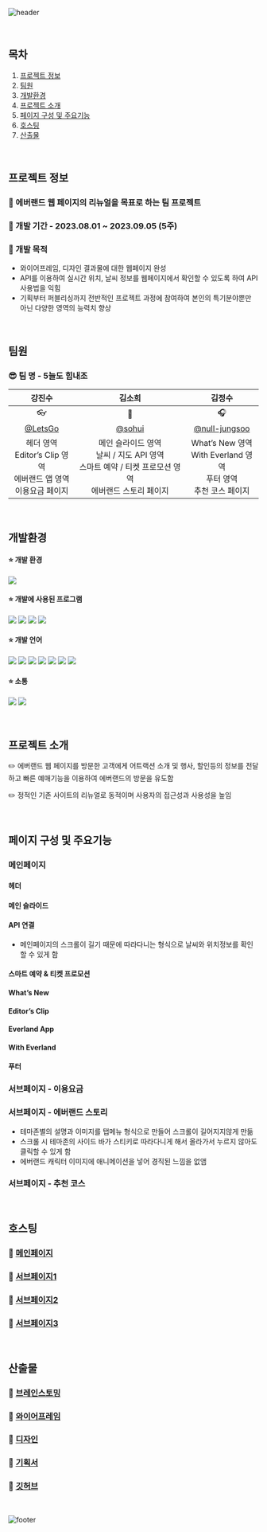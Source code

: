 ![header](https://capsule-render.vercel.app/api?type=wave&color=0:F208FE,50:8F5FF1,100:1BC4E2&height=300&section=header&text=✨에버랜드&nbsp;웹&nbsp;페이지&nbsp;리뉴얼&fontColor=ffffff&fontSize=55)

<br>

## 목차
1. [프로젝트 정보](#프로젝트-정보)
1. [팀원](#팀원)
1. [개발환경](#개발환경)
1. [프로젝트 소개](#프로젝트-소개)
1. [페이지 구성 및 주요기능](#페이지-구성-및-주요기능)
1. [호스팅](#호스팅)
1. [산출물](#산출물)

<br>

## 프로젝트 정보
### :pushpin: 에버랜드 웹 페이지의 리뉴얼을 목표로 하는 팀 프로젝트

### :pushpin: 개발 기간 - 2023.08.01 ~ 2023.09.05 (5주)

### :pushpin: 개발 목적
- 와이어프레임, 디자인 결과물에 대한 웹페이지 완성
- API를 이용하여 실시간 위치, 날씨 정보를 웹페이지에서 확인할 수 있도록 하여 API사용법을 익힘
- 기획부터 퍼블리싱까지 전반적인 프로젝트 과정에 참여하여 본인의 특기분야뿐만 아닌 다양한 영역의 능력치 향상

<br>

## 팀원
### :sunglasses: 팀 명 - 5늘도 힘내조

|&nbsp;강진수&nbsp;|&nbsp;김소희&nbsp;|&nbsp;김정수&nbsp;|
|:---:|:---:|:---:|
|:eyeglasses:|:beer:|:headphones:|
|[@LetsGo](https://github.com/NLNL4358)|[@sohui](https://github.com/sohi0000)|[@null-jungsoo](https://github.com/null-jungsoo)|
|헤더 영역<br>Editor’s Clip 영역<br>에버랜드 앱 영역<br>이용요금 페이지|메인 슬라이드 영역<br>날씨 / 지도 API 영역<br>스마트 예약 / 티켓 프로모션 영역<br>에버랜드 스토리 페이지|What’s New 영역<br>With Everland 영역<br>푸터 영역<br>추천 코스 페이지|

<br>

## 개발환경

####   :star: 개발 환경
<img src="https://img.shields.io/badge/Windows10-0078D6?style=flat-square&logo=windows10&logoColor=white"/>

####   :star: 개발에 사용된 프로그램
<img src="https://img.shields.io/badge/VS_code-007ACC?style=flat-square&logo=visualstudiocode&logoColor=white"/> <img src="https://img.shields.io/badge/Figma-F24E1E?style=flat-square&logo=figma&logoColor=white"/> <img src="https://img.shields.io/badge/Adobe_Illustrator-FF9A00?style=flat-square&logo=adobeillustrator&logoColor=white"/> <img src="https://img.shields.io/badge/Adobe_photoshop-31A8FF?style=flat-square&logo=adobephotoshop&logoColor=white"/>

####   :star: 개발 언어
<img src="https://img.shields.io/badge/html5-E34F26?style=flat-square&logo=html5&logoColor=white"/> <img src="https://img.shields.io/badge/css3-1572B6?style=flat-square&logo=css3&logoColor=white"/> <img src="https://img.shields.io/badge/javascript-F7DF1E?style=flat-square&logo=javascript&logoColor=white"/> <img src="https://img.shields.io/badge/jquery-0769AD?style=flat-square&logo=jquery&logoColor=white"/> <img src="https://img.shields.io/badge/swiper-6332F6?style=flat-square&logo=swiper&logoColor=white"/> <img src="https://img.shields.io/badge/kakaoMap_API-FFCD00?style=flat-square&logo=kakao&logoColor=white"/> <img src="https://img.shields.io/badge/OpenWeatherMap_API-3693F3?style=flat-square&logo=icloud&logoColor=white"/>

####   :star: 소통
<img src="https://img.shields.io/badge/slack-4A154B?style=flat-square&logo=slack&logoColor=white"/> <img src="https://img.shields.io/badge/notion-000000?style=flat-square&logo=notion&logoColor=white"/>

<br>

## 프로젝트 소개 
:pencil2: 에버랜드 웹 페이지를 방문한 고객에게 어트랙션 소개 및 행사, 할인등의 정보를 전달하고 빠른 예매기능을 이용하여 에버랜드의 방문을 유도함

:pencil2: 정적인 기존 사이트의 리뉴얼로 동적이며 사용자의 접근성과 사용성을 높임

<br>

## 페이지 구성 및 주요기능

### 메인페이지
#### 헤더
#### 메인 슬라이드
#### API 연결
- 메인페이지의 스크롤이 길기 때문에 따라다니는 형식으로 날씨와 위치정보를 확인 할 수 있게 함
#### 스마트 예약 & 티켓 프로모션
#### What’s New
#### Editor’s Clip
#### Everland App
#### With Everland
#### 푸터


### 서브페이지 - 이용요금
### 서브페이지 - 에버랜드 스토리
- 테마존별의 설명과 이미지를 탭메뉴 형식으로 만들어 스크롤이 길어지지않게 만듦
- 스크롤 시 테마존의 사이드 바가 스티키로 따라다니게 해서 올라가서 누르지 않아도 클릭할 수 있게 함
- 에버랜드 캐릭터 이미지에 애니메이션을 넣어 경직된 느낌을 없앰
### 서브페이지 - 추천 코스

<br>

## 호스팅

### :star2: [메인페이지]()
### :star2: [서브페이지1]()
### :star2: [서브페이지2]()
### :star2: [서브페이지3]()

<br>

## 산출물

### :link: [브레인스토밍](https://www.figma.com/file/78Gss8xUi1W4L0yMunGvoa/2%EC%B0%A8-%ED%8C%80%ED%94%84%EB%A1%9C%EC%A0%9D%ED%8A%B8-5%EC%A1%B0?type=whiteboard&node-id=18%3A499&t=GuRr72l2A5jehlXk-1)
### :link: [와이어프레임](https://www.figma.com/file/lrqwTBSZuE59In8cgsEnSU/2%EC%B0%A8-%ED%8C%80%ED%94%84%EB%A1%9C%EC%A0%9D%ED%8A%B8-5%EC%A1%B0?type=design&node-id=0%3A1&mode=design&t=l3vqxxQmRTGyTxmo-1)
### :link: [디자인](https://www.figma.com/file/lrqwTBSZuE59In8cgsEnSU/2%EC%B0%A8-%ED%8C%80%ED%94%84%EB%A1%9C%EC%A0%9D%ED%8A%B8-5%EC%A1%B0?type=design&node-id=1%3A2&mode=design&t=l3vqxxQmRTGyTxmo-1)
### :link: [기획서](https://docs.google.com/presentation/d/14E7Ty9qkvG8qko2dNRNXmHtMKKd28b2Pss3romp0DIs/edit?usp=sharing)
### :link: [깃허브](https://github.com/NLNL4358/everland.gihub.io)

<br>

![footer](https://capsule-render.vercel.app/api?type=wave&color=0:F208FE,50:8F5FF1,100:1BC4E2&height=200&section=footer&fontSize=70)